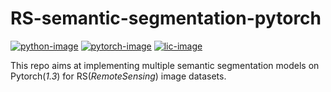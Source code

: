 # RS-semantic-segmentation-pytorch

[![python-image]][python-url]
[![pytorch-image]][pytorch-url]
[![lic-image]][lic-url]

This repo aims at implementing multiple semantic segmentation models on Pytorch(*1.3*) for RS(*RemoteSensing*) image datasets.


[python-image]: https://img.shields.io/badge/Python-3.x-ff69b4.svg
[python-url]: https://www.python.org/
[pytorch-image]: https://img.shields.io/badge/PyTorch-1.3-2BAF2B.svg
[pytorch-url]: https://pytorch.org/
[lic-image]: https://img.shields.io/badge/Apache-2.0-blue.svg
[lic-url]: #
